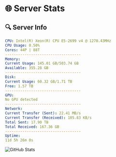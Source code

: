 # 🌐 Server Stats
## 🔍 Server Info
```yaml
CPU: Intel(R) Xeon(R) CPU E5-2699 v4 @ 1270.43MHz
CPU Usage: 0.50%
Cores: 44P | 88T
-----------------------------------
Memory:
Current Usage: 145.01 GB/503.74 GB
Available: 355.28 GB
-----------------------------------
Disk:
Current Usage: 60.32 GB/1.71 TB
Free: 1.57 TB
-----------------------------------
GPU:
No GPU detected
-----------------------------------
Network:
Current Transfer (Sent): 22.41 MB/s
Current Transfer (Received): 105.83 KB/s
Total Sent: 17.90 TB
Total Received: 167.36 GB
-----------------------------------
Uptime:
11d 5h 26m 0s
```
![GitHub Stats](https://img.shields.io/badge/Updated-2025-03-19_02:48:49-blue)